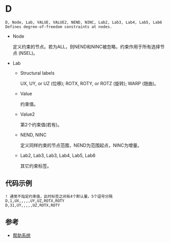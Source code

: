 # D

```
D, Node, Lab, VALUE, VALUE2, NEND, NINC, Lab2, Lab3, Lab4, Lab5, Lab6
Defines degree-of-freedom constraints at nodes.
```

- Node

    定义约束的节点。若为ALL，则NEND和NINC被忽略，约束作用于所有选择节点
    (NSEL)。

- Lab

    - Structural labels

        UX, UY, or UZ (位移); ROTX, ROTY, or ROTZ (旋转); WARP (翘曲)。

    - Value

        约束值。

    - Value2

        第2个约束值(若有)。

    - NEND, NINC

       定义同样约束的节点范围，NEND为范围起点，NINC为增量。

    - Lab2, Lab3, Lab3, Lab4, Lab5, Lab6

       其它约束标签。
  
## 代码示例

```
! 通常不指定约束值，此时标签之间有4个默认量，5个逗号分隔
D,1,UX,,,,,UY,UZ,ROTX,ROTY
D,31,UY,,,,,UZ,ROTX,ROTY
```


## 参考

- [帮助系统](http://www.mm.bme.hu/~gyebro/files/ans_help_v182/ans_cmd/Hlp_C_D.html)